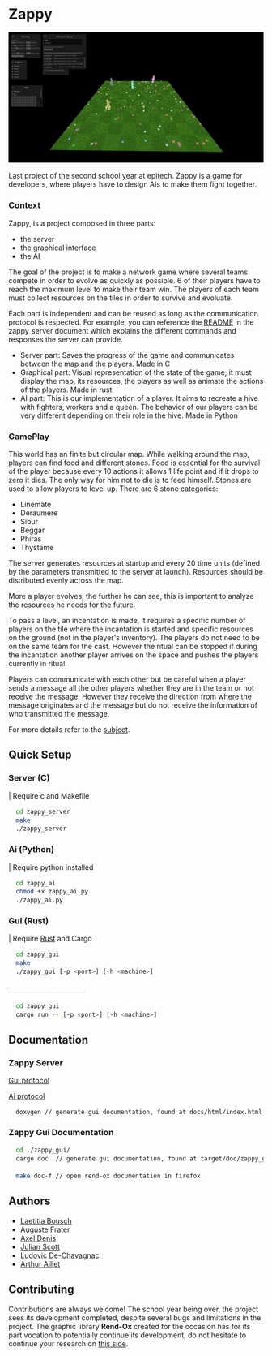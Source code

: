 # Zappy

![](./zappy.png)

Last project of the second school year at epitech. Zappy is a game for developers, where players have to design AIs to make them fight together.

### Context

Zappy, is a project composed in three parts:

- the server
- the graphical interface
- the AI

The goal of the project is to make a network game where several teams compete in order to evolve as quickly as possible. 6 of their players have to reach the maximum level to make their team win. The players of each team must collect resources on the tiles in order to survive and evoluate.

Each part is independent and can be reused as long as the communication protocol is respected. For example, you can reference the [README](./zappy_server/README_GUI.md) in the zappy_server document which explains the different commands and responses the server can provide.

- Server part: Saves the progress of the game and communicates between the map and the players. Made in C
- Graphical part: Visual representation of the state of the game, it must display the map, its resources, the players as well as animate the actions of the players. Made in rust
- AI part: This is our implementation of a player. It aims to recreate a hive with fighters, workers and a queen. The behavior of our players can be very different depending on their role in the hive. Made in Python

### GamePlay

This world has an finite but circular map. While walking around the map, players can find food and different stones. Food is essential for the survival of the player because every 10 actions it allows 1 life point and if it drops to zero it dies. The only way for him not to die is to feed himself. Stones are used to allow players to level up. There are 6 stone categories:

- Linemate
- Deraumere
- Sibur
- Beggar
- Phiras
- Thystame

The server generates resources at startup and every 20 time units (defined by the parameters transmitted to the server at launch). Resources should be distributed evenly across the map.

More a player evolves, the further he can see, this is important to analyze the resources he needs for the future.

To pass a level, an incentation is made, it requires a specific number of players on the tile where the incantation is started and specific resources on the ground (not in the player's inventory). The players do not need to be on the same team for the cast. However the ritual can be stopped if during the incantation another player arrives on the space and pushes the players currently in ritual.

Players can communicate with each other but be careful when a player sends a message all the other players whether they are in the team or not receive the message. However they receive the direction from where the message originates and the message but do not receive the information of who transmitted the message.

 For more details refer to the [subject](./subjects).
## Quick Setup
### Server (C)
| Require c and Makefile

```bash
  cd zappy_server
  make
  ./zappy_server
```

### Ai (Python)
| Require python installed

```bash
  cd zappy_ai
  chmod +x zappy_ai.py
  ./zappy_ai.py
```
### Gui (Rust)
| Require [Rust](https://www.rust-lang.org/tools/install) and Cargo

```bash
  cd zappy_gui
  make
  ./zappy_gui [-p <port>] [-h <machine>]

_____________________

  cd zappy_gui
  cargo run -- [-p <port>] [-h <machine>]
```
## Documentation

### Zappy Server

[Gui protocol](./zappy_server/README_GUI.md)

[Ai protocol](./zappy_server/README_AI.md)

```
  doxygen // generate gui documentation, found at docs/html/index.html
```

### Zappy Gui Documentation

```bash
  cd ./zappy_gui/
  cargo doc  // generate gui documentation, found at target/doc/zappy_gui/index.html

  make doc-f // open rend-ox documentation in firefox
```
## Authors

- [Laetitia Bousch](https://github.com/Chasfory)
- [Auguste Frater](https://github.com/augustefrater)
- [Axel Denis](https://github.com/axel-denis)
- [Julian Scott](https://github.com/syborg64)
- [Ludovic De-Chavagnac](https://github.com/Ludofr3)
- [Arthur Aillet](https://github.com/Arthur-Aillet)

## Contributing

Contributions are always welcome!
The school year being over, the project sees its development completed, despite several bugs and limitations in the project. The graphic library **Rend-Ox** created for the occasion has for its part vocation to potentially continue its development, do not hesitate to continue your research on [this side](https://github.com/Arthur-Aillet/Rend-ox).
